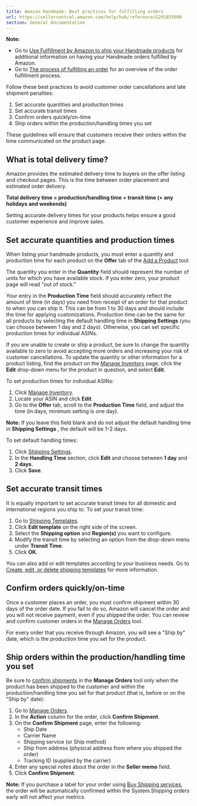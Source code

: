 ```yaml
---
title: Amazon Handmade: Best practices for fulfilling orders
url: https://sellercentral.amazon.com/help/hub/reference/G201835090
section: General Documentation
---
```


**Note:**

  * Go to [Use Fulfillment by Amazon to ship your Handmade products](/gp/help/G201817680) for additional information on having your Handmade orders fulfilled by Amazon.
  * Go to [The process of fulfilling an order](/gp/help/G200200040) for an overview of the order fulfillment process.

Follow these best practices to avoid customer order cancellations and late
shipment penalties:  

  1. Set accurate quantities and production times
  2. Set accurate transit times
  3. Confirm orders quickly/on-time
  4. Ship orders within the production/handling times you set

These guidelines will ensure that customers receive their orders within the
time communicated on the product page.

## What is total delivery time?

Amazon provides the estimated delivery time to buyers on the offer listing and
checkout pages. This is the time between order placement and estimated order
delivery.

**Total delivery time = production/handling time + transit time (+ any
holidays and weekends)**

Setting accurate delivery times for your products helps ensure a good customer
experience and improve sales.

## Set accurate quantities and production times

When listing your handmade products, you must enter a quantity and production
time for each product on the **Offer** tab of the [Add a
Product](/productclassify/handmade) tool.

The quantity you enter in the **Quantity** field should represent the number
of units for which you have available stock. If you enter zero, your product
page will read "out of stock."

Your entry in the **Production Time** field should accurately reflect the
amount of time (in days) you need from receipt of an order for that product to
when you can ship it. This can be from 1 to 30 days and should include the
time for applying customizations. Production time can be the same for all
products by selecting the default handling time in **Shipping Settings** (you
can choose between 1 day and 2 days). Otherwise, you can set specific
production times for individual ASINs.

If you are unable to create or ship a product, be sure to change the quantity
available to zero to avoid accepting more orders and increasing your risk of
customer cancellations. To update the quantity or other information for a
product listing, find the product on the [Manage Inventory](/inventory) page,
click the **Edit** drop-down menu for the product in question, and select
**Edit**.

To set production times for individual ASINs:  

  1. Click [Manage Inventory](/inventory/).
  2. Locate your ASIN and click **Edit**.
  3. Go to the **Offer** tab, scroll to the **Production Time** field, and adjust the time (in days; minimum setting is one day).

**Note:** If you leave this field blank and do not adjust the default handling
time in **Shipping Settings** , the default will be 1–2 days.

To set default handling times:  

  1. Click [Shipping Settings](/sbr#settings).
  2. In the **Handling Time** section, click **Edit** and choose between **1 day** and **2 days**.
  3. Click **Save**.

## Set accurate transit times

It is equally important to set accurate transit times for all domestic and
international regions you ship to. To set your transit time:  

  1. Go to [Shipping Templates](/sbr#shipping_templates).
  2. Click **Edit template** on the right side of the screen.
  3. Select the **Shipping option** and **Region(s)** you want to configure.
  4. Modify the transit time by selecting an option from the drop-down menu under **Transit Time**.
  5. Click **OK**.

You can also add or edit templates according to your business needs. Go to
[Create, edit, or delete shipping templates](/gp/help/G201834090) for more
information.

## Confirm orders quickly/on-time

Once a customer places an order, you must confirm shipment within 30 days of
the order date. If you fail to do so, Amazon will cancel the order and you
will not receive payment, even if you shipped the order. You can review and
confirm customer orders in the [Manage Orders](/gp/orders-v2/list/) tool.

For every order that you receive through Amazon, you will see a "Ship by"
date, which is the production time you set for the product.

##  Ship orders within the production/handling time you set

Be sure to [confirm shipments](/gp/help/200197960) in the **Manage Orders**
tool only when the product has been shipped to the customer and within the
production/handling time you set for that product (that is, before or on the
"Ship by" date):  

  1. Go to [Manage Orders](/orders-v3/ref=xx_myo_dnav_xx).
  2. In the **Action** column for the order, click **Confirm Shipment**.
  3. On the **Confirm Shipment** page, enter the following: 
     * Ship Date 
     * Carrier Name
     * Shipping service (or Ship method)
     * Ship from address (physical address from where you shipped the order)
     * Tracking ID (supplied by the carrier)
  4. Enter any special notes about the order in the **Seller memo** field.
  5. Click **Confirm Shipment**.

**Note:** If you purchase a label for your order using [Buy Shipping
services](/gp/help/G200202220), the order will be automatically confirmed
within the System.Shipping orders early will not affect your metrics.

